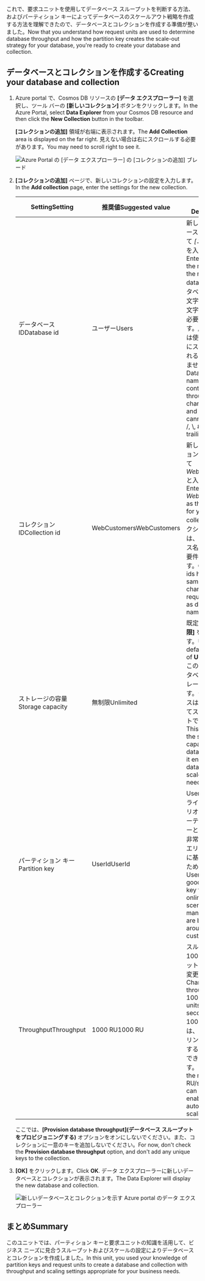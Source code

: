 <span data-ttu-id="00443-101">これで、要求ユニットを使用してデータベース スループットを判断する方法、およびパーティション キーによってデータベースのスケールアウト戦略を作成する方法を理解できたので、データベースとコレクションを作成する準備が整いました。</span><span class="sxs-lookup"><span data-stu-id="00443-101">Now that you understand how request units are used to determine database throughput and how the partition key creates the scale-out strategy for your database, you're ready to create your database and collection.</span></span>

## <a name="creating-your-database-and-collection"></a><span data-ttu-id="00443-102">データベースとコレクションを作成する</span><span class="sxs-lookup"><span data-stu-id="00443-102">Creating your database and collection</span></span>

1. <span data-ttu-id="00443-103">Azure portal で、Cosmos DB リソースの **[データ エクスプローラー]** を選択し、ツール バーの **[新しいコレクション]** ボタンをクリックします。</span><span class="sxs-lookup"><span data-stu-id="00443-103">In the Azure Portal, select **Data Explorer** from your Cosmos DB resource and then click the **New Collection** button in the toolbar.</span></span>
    
    <span data-ttu-id="00443-104">**[コレクションの追加]** 領域が右端に表示されます。</span><span class="sxs-lookup"><span data-stu-id="00443-104">The **Add Collection** area is displayed on the far right.</span></span> <span data-ttu-id="00443-105">見えない場合は右にスクロールする必要があります。</span><span class="sxs-lookup"><span data-stu-id="00443-105">You may need to scroll right to see it.</span></span>

    ![Azure Portal の [データ エクスプローラー] の [コレクションの追加] ブレード](../media/5-create-a-database-and-collection/azure-cosmosdb-data-explorer.png)

2. <span data-ttu-id="00443-107">**[コレクションの追加]** ページで、新しいコレクションの設定を入力します。</span><span class="sxs-lookup"><span data-stu-id="00443-107">In the **Add collection** page, enter the settings for the new collection.</span></span>

    <span data-ttu-id="00443-108">Setting</span><span class="sxs-lookup"><span data-stu-id="00443-108">Setting</span></span> | <span data-ttu-id="00443-109">推奨値</span><span class="sxs-lookup"><span data-stu-id="00443-109">Suggested value</span></span> | <span data-ttu-id="00443-110">説明</span><span class="sxs-lookup"><span data-stu-id="00443-110">Description</span></span>
    --------|-----------------|-------------
    <span data-ttu-id="00443-111">データベース ID</span><span class="sxs-lookup"><span data-stu-id="00443-111">Database id</span></span>      | <span data-ttu-id="00443-112">ユーザー</span><span class="sxs-lookup"><span data-stu-id="00443-112">Users</span></span>         | <span data-ttu-id="00443-113">新しいデータベースの名前として *[ユーザー]* を入力します。</span><span class="sxs-lookup"><span data-stu-id="00443-113">Enter *Users* as the name for the new database.</span></span> <span data-ttu-id="00443-114">データベース名は 1 文字以上 255 文字以内にする必要があります。/、\\、#、? は使えず、末尾にスペースを入れることもできません。</span><span class="sxs-lookup"><span data-stu-id="00443-114">Database names must contain from 1 through 255 characters, and they cannot contain /, \\, #, ?, or a trailing space.</span></span>
    <span data-ttu-id="00443-115">コレクション ID</span><span class="sxs-lookup"><span data-stu-id="00443-115">Collection id</span></span>    | <span data-ttu-id="00443-116">WebCustomers</span><span class="sxs-lookup"><span data-stu-id="00443-116">WebCustomers</span></span>  | <span data-ttu-id="00443-117">新しいコレクションの名前として *WebCustomers* と入力します。</span><span class="sxs-lookup"><span data-stu-id="00443-117">Enter *WebCustomers* as the name for your new collection.</span></span> <span data-ttu-id="00443-118">コレクション ID には、データベース名と同じ文字要件があります。</span><span class="sxs-lookup"><span data-stu-id="00443-118">Collection ids have the same character requirements as database names.</span></span>
    <span data-ttu-id="00443-119">ストレージの容量</span><span class="sxs-lookup"><span data-stu-id="00443-119">Storage capacity</span></span> | <span data-ttu-id="00443-120">無制限</span><span class="sxs-lookup"><span data-stu-id="00443-120">Unlimited</span></span>     | <span data-ttu-id="00443-121">既定値の **[無制限]** を使用します。</span><span class="sxs-lookup"><span data-stu-id="00443-121">Use the default value of **Unlimited**.</span></span> <span data-ttu-id="00443-122">この値は、データベースのストレージ容量です。データベースは必要に応じてスケールアウトできます。</span><span class="sxs-lookup"><span data-stu-id="00443-122">This value is the storage capacity of the database, and it enables your database to scale out as needed.</span></span>
    <span data-ttu-id="00443-123">パーティション キー</span><span class="sxs-lookup"><span data-stu-id="00443-123">Partition key</span></span>    | <span data-ttu-id="00443-124">UserId</span><span class="sxs-lookup"><span data-stu-id="00443-124">UserId</span></span>        | <span data-ttu-id="00443-125">UserID はオンライン小売シナリオに適したパーティション キーといえます。非常に多くのクエリが顧客 ID に基づいているためです。</span><span class="sxs-lookup"><span data-stu-id="00443-125">UserID is a good partition key for an online retail scenario, as so many queries are based around the customer ID.</span></span>
    <span data-ttu-id="00443-126">Throughput</span><span class="sxs-lookup"><span data-stu-id="00443-126">Throughput</span></span>       |<span data-ttu-id="00443-127">1000 RU</span><span class="sxs-lookup"><span data-stu-id="00443-127">1000 RU</span></span>        | <span data-ttu-id="00443-128">スループットを 1000 要求ユニット (RU/秒) に変更します。</span><span class="sxs-lookup"><span data-stu-id="00443-128">Change the throughput to 1000 request units per second (RU/s).</span></span> <span data-ttu-id="00443-129">1000 RU/秒は、自動スケーリングを有効にするために設定できる最小値です。</span><span class="sxs-lookup"><span data-stu-id="00443-129">1000 is the minimum RU/s value you can set to enable automatic scaling.</span></span>
    
    <span data-ttu-id="00443-130">ここでは、**[Provision database throughput]\(データベース スループットをプロビジョニングする\)** オプションをオンにしないでください。また、コレクションに一意のキーを追加しないでください。</span><span class="sxs-lookup"><span data-stu-id="00443-130">For now, don't check the **Provision database throughput** option, and don't add any unique keys to the collection.</span></span> 
    
3. <span data-ttu-id="00443-131">**[OK]** をクリックします。</span><span class="sxs-lookup"><span data-stu-id="00443-131">Click **OK**.</span></span> <span data-ttu-id="00443-132">データ エクスプローラーに新しいデータベースとコレクションが表示されます。</span><span class="sxs-lookup"><span data-stu-id="00443-132">The Data Explorer will display the new database and collection.</span></span>

    ![新しいデータベースとコレクションを示す Azure portal のデータ エクスプローラー](../media/5-create-a-database-and-collection/azure-cosmos-db-new-collection.png)

## <a name="summary"></a><span data-ttu-id="00443-134">まとめ</span><span class="sxs-lookup"><span data-stu-id="00443-134">Summary</span></span>

<span data-ttu-id="00443-135">このユニットでは、パーティション キーと要求ユニットの知識を活用して、ビジネス ニーズに見合うスループットおよびスケールの設定によりデータベースとコレクションを作成しました。</span><span class="sxs-lookup"><span data-stu-id="00443-135">In this unit, you used your knowledge of partition keys and request units to create a database and collection with throughput and scaling settings appropriate for your business needs.</span></span>